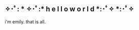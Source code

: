 ## ✧･ﾟ: * ✧･ﾟ:*  h e l l o  w o r l d  *:･ﾟ✧ *:･ﾟ✧

i'm emily. that is all.

<!--
**emidoan/emidoan** is a ✨ _special_ ✨ repository because its `README.md` (this file) appears on your GitHub profile.

Here are some ideas to get you started:

- 🔭 I’m currently working on ...
- 🌱 I’m currently learning ...
- 👯 I’m looking to collaborate on ...
- 🤔 I’m looking for help with ...
- 💬 Ask me about ...
- 📫 How to reach me: ...
- 😄 Pronouns: ...
- ⚡ Fun fact: ...
-->
